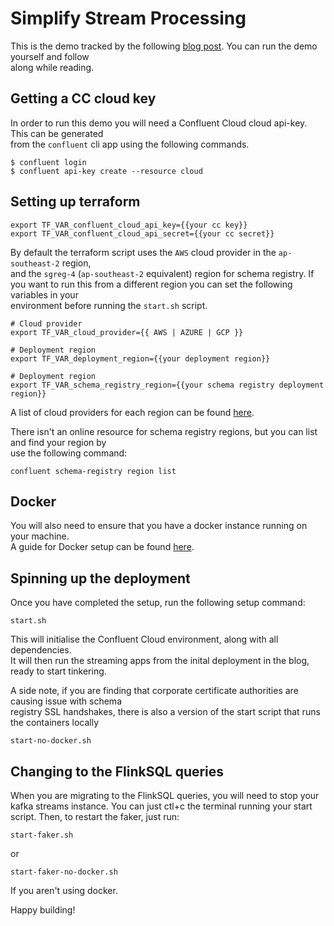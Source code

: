 # Simplify Stream Processing

This is the demo tracked by the following [blog post](https://www.deloitte.com/au/en/services/consulting/blogs.html). You can run the demo yourself and follow  
along while reading.

## Getting a CC cloud key
  
In order to run this demo you will need a Confluent Cloud cloud api-key. This can be generated  
from the `confluent` cli app using the following commands.

```
$ confluent login
$ confluent api-key create --resource cloud
```

## Setting up terraform
  
```
export TF_VAR_confluent_cloud_api_key={{your cc key}}
export TF_VAR_confluent_cloud_api_secret={{your cc secret}}
```

By default the terraform script uses the `AWS` cloud provider in the `ap-southeast-2` region,  
and the `sgreg-4` (`ap-southeast-2` equivalent) region for schema registry.
If you want to run this from a different region you can set the following variables in your  
environment before running the `start.sh` script.

```
# Cloud provider
export TF_VAR_cloud_provider={{ AWS | AZURE | GCP }}

# Deployment region
export TF_VAR_deployment_region={{your deployment region}}

# Deployment region
export TF_VAR_schema_registry_region={{your schema registry deployment region}}
```

A list of cloud providers for each region can be found [here](https://docs.confluent.io/cloud/current/clusters/regions.html#cloud-providers-and-regions).

There isn't an online resource for schema registry regions, but you can list and find your region by  
use the following command:
```
confluent schema-registry region list
```

## Docker

You will also need to ensure that you have a docker instance running on your machine.  
A guide for Docker setup can be found [here](https://docs.docker.com/desktop).

## Spinning up the deployment

Once you have completed the setup, run the following setup command:
```
start.sh
```
This will initialise the Confluent Cloud environment, along with all dependencies.  
It will then run the streaming apps from the inital deployment in the blog, ready to start tinkering.

A side note, if you are finding that corporate certificate authorities are causing issue with schema  
registry SSL handshakes, there is also a version of the start script that runs the containers locally
```
start-no-docker.sh
```

## Changing to the FlinkSQL queries

When you are migrating to the FlinkSQL queries, you will need to stop your kafka streams instance.
You can just ctl+c the terminal running your start script. Then, to restart the faker, just run:
```
start-faker.sh
```
or 
```
start-faker-no-docker.sh
```
If you aren't using docker.

Happy building!